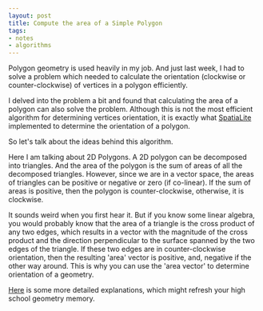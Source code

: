 ```yaml
---
layout: post
title: Compute the area of a Simple Polygon
tags: 
- notes
- algorithms
---
```


Polygon geometry is used heavily in my job. And just last week, I had to solve a problem which needed to calculate the
orientation (clockwise or counter-clockwise) of vertices in a polygon efficiently. 

I delved into the problem a bit and found that calculating the area of a polygon can also solve the problem. Although 
this is not the most efficient algorithm for determining vertices orientation, it is exactly what [SpatiaLite](https://www.gaia-gis.it/fossil/libspatialite/index) 
implemented to determine the orientation of a polygon.

So let's talk about the ideas behind this algorithm.

Here I am talking about 2D Polygons. A 2D polygon can be decomposed into triangles. And the area of the polygon is the sum 
of areas of all the decomposed triangles. However, since we are in a vector space, the areas of triangles can be positive or
negative or zero (if co-linear). If the sum of areas is positive, then the polygon is counter-clockwise, otherwise, it is clockwise.

It sounds weird when you first hear it. But if you know some linear algebra, you would probably know that the area of a
triangle is the cross product of any two edges, which results in a vector with the magnitude of the cross product and
the direction perpendicular to the surface spanned by the two edges of the triangle. If these two edges are
in counter-clockwise orientation, then the resulting 'area' vector is positive, and, negative if the other way around. This is 
why you can use the 'area vector' to determine orientation of a geometry.

[Here](http://softsurfer.com/Archive/algorithm_0101/algorithm_0101.htm) is some more detailed explanations, which might 
refresh your high school geometry memory.
